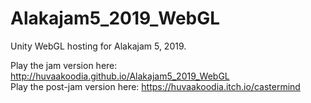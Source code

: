 # Alakajam5_2019_WebGL

Unity WebGL hosting for Alakajam 5, 2019.

Play the jam version here: http://huvaakoodia.github.io/Alakajam5_2019_WebGL  
Play the post-jam version here: https://huvaakoodia.itch.io/castermind
